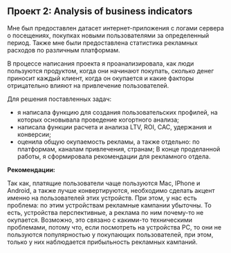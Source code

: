 ## Проект 2: Analysis of business indicators

Мне был предоставлен датасет интернет-приложения с логами сервера о посещениях, покупках новыми пользователями за определенный период. Также мне были предоставлена статистика рекламных расходов по различным платформам. 

В процессе написания проекта я проанализировала, как люди пользуются продуктом, когда они начинают покупать, сколько денег приносит каждый клиент, когда он окупается и какие факторы отрицательно влияют на привлечение пользователей. 

Для решения поставленных задач:
- я написала функцию для создания пользовательских профилей, на которых основывала проведение когортного анализа;
- написала функции расчета и анализа LTV, ROI, CAC, удержания и конверсии;
- оценила общую окупаемость рекламы, а также отдельно: по платформам, каналам привлечения, странам;
В конце проделанной работы, я сформировала рекомендации для рекламного отдела.

**Рекомендации:**

Так как, платящие пользователи чаще пользуются Mac, IPhone и Android, а также лучше конвертируются, необходимо сделать акцент именно на пользователей этих устройств. При этом, у нас есть проблема: по этим устройствам рекламные кампании убыточны. То есть, устройства перспективные, а реклама по ним почему-то не окупается. Возможно, это связано с какими-то техническими проблемами, потому что, если посмотреть на устройства PC, то они не пользуются популярностью у покупающих пользователей, при этом, только у них наблюдается прибыльность рекламных кампаний.
